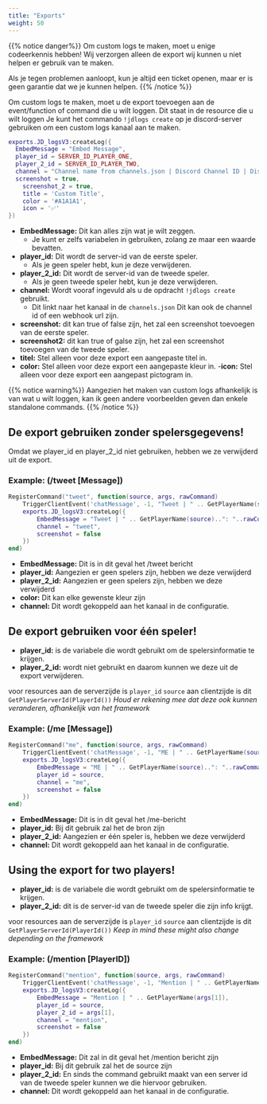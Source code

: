 ```yaml
---
title: "Exports"
weight: 50
---
```


{{% notice danger%}}
Om custom logs te maken, moet u enige codeerkennis hebben!
Wij verzorgen alleen de export wij kunnen u niet helpen er gebruik van te maken.

Als je tegen problemen aanloopt, kun je altijd een ticket openen, maar er is geen garantie dat we je kunnen helpen.
{{% /notice %}}

Om custom logs te maken, moet u de export toevoegen aan de event/function of command die u wilt loggen.
Dit staat in de resource die u wilt loggen
Je kunt het commando `!jdlogs create` op je discord-server gebruiken om een custom logs kanaal aan te maken.

```lua
exports.JD_logsV3:createLog({
  EmbedMessage = "Embed Message",
  player_id = SERVER_ID_PLAYER_ONE,
  player_2_id = SERVER_ID_PLAYER_TWO,
  channel = "Channel name from channels.json | Discord Channel ID | Discord Webhook URL",
  screenshot = true,
	screenshot_2 = true,
	title = 'Custom Title',
	color = '#A1A1A1',
	icon = '✅'
})
```

- **EmbedMessage:** Dit kan alles zijn wat je wilt zeggen.
  - Je kunt er zelfs variabelen in gebruiken, zolang ze maar een waarde bevatten.
- **player_id:** Dit wordt de server-id van de eerste speler.
  - Als je geen speler hebt, kun je deze verwijderen.
- **player_2_id:** Dit wordt de server-id van de tweede speler.
  - Als je geen tweede speler hebt, kun je deze verwijderen.
- **channel:** Wordt vooraf ingevuld als u de opdracht `!jdlogs create` gebruikt.
  - Dit linkt naar het kanaal in de `channels.json` Dit kan ook de channel id of een webhook url zijn.
- **screenshot:** dit kan true of false zijn, het zal een screenshot toevoegen van de eerste speler.
- **screenshot2:** dit kan true of galse zijn, het zal een screenshot toevoegen van de tweede speler.
- **titel:** Stel alleen voor deze export een aangepaste titel in.
- **color:** Stel alleen voor deze export een aangepaste kleur in.
-**icon:** Stel alleen voor deze export een aangepast pictogram in.

{{% notice warning%}}
Aangezien het maken van custom logs afhankelijk is van wat u wilt loggen, kan ik geen andere voorbeelden geven dan enkele standalone commands.
{{% /notice %}}

## De export gebruiken zonder spelersgegevens!

Omdat we player_id en player_2_id niet gebruiken, hebben we ze verwijderd uit de export.

### Example: (/tweet [Message])

```lua
RegisterCommand("tweet", function(source, args, rawCommand)
    TriggerClientEvent('chatMessage', -1, "Tweet | " .. GetPlayerName(source)..": "..rawCommand:gsub("tweet ", ""), { 201, 201, 201 })
    exports.JD_logsV3:createLog({
        EmbedMessage = "Tweet | " .. GetPlayerName(source)..": "..rawCommand:gsub("tweet ", ""),
        channel = "tweet",
        screenshot = false
    })
end)
```

- **EmbedMessage:** Dit is in dit geval het /tweet bericht
- **player_id:** Aangezien er geen spelers zijn, hebben we deze verwijderd
- **player_2_id:** Aangezien er geen spelers zijn, hebben we deze verwijderd
- **color:** Dit kan elke gewenste kleur zijn
- **channel:** Dit wordt gekoppeld aan het kanaal in de configuratie.

## De export gebruiken voor één speler!

- **player_id:** is de variabele die wordt gebruikt om de spelersinformatie te krijgen.
- **player_2_id:** wordt niet gebruikt en daarom kunnen we deze uit de export verwijderen.

voor resources aan de serverzijde is `player_id` `source` aan clientzijde is dit `GetPlayerServerId(PlayerId())`
*Houd er rekening mee dat deze ook kunnen veranderen, afhankelijk van het framework*

### Example: (/me [Message])
```lua
RegisterCommand("me", function(source, args, rawCommand)
    TriggerClientEvent('chatMessage', -1, "ME | " .. GetPlayerName(source)..": "..rawCommand:gsub("me", ""), { 201, 201, 201 })
    exports.JD_logsV3:createLog({
        EmbedMessage = "ME | " .. GetPlayerName(source)..": "..rawCommand:gsub("me", ""),
        player_id = source,
        channel = "me",
        screenshot = false
    })
end)
```

- **EmbedMessage:** Dit is in dit geval het /me-bericht
- **player_id:** Bij dit gebruik zal het de bron zijn
- **player_2_id:** Aangezien er één speler is, hebben we deze verwijderd
- **channel:** Dit wordt gekoppeld aan het kanaal in de configuratie.

## Using the export for two players!

- **player_id:** is de variabele die wordt gebruikt om de spelersinformatie te krijgen.
- **player_2_id:** dit is de server-id van de tweede speler die zijn info krijgt.

voor resources aan de serverzijde is `player_id` `source` aan clientzijde is dit `GetPlayerServerId(PlayerId())`
*Keep in mind these might also change depending on the framework*


### Example: (/mention [PlayerID])
```lua
RegisterCommand("mention", function(source, args, rawCommand)
    TriggerClientEvent('chatMessage', -1, "Mention | " .. GetPlayerName(args[1]), { 201, 201, 201 })
    exports.JD_logsV3:createLog({
        EmbedMessage = "Mention | " .. GetPlayerName(args[1]),
        player_id = source,
        player_2_id = args[1],
        channel = "mention",
        screenshot = false
    })
end)
```

- **EmbedMessage:** Dit zal in dit geval het /mention bericht zijn
- **player_id:** Bij dit gebruik zal het de source zijn
- **player_2_id:** En sinds the command gebruikt maakt van een server id van de tweede speler kunnen we die hiervoor gebruiken.
- **channel:** Dit wordt gekoppeld aan het kanaal in de configuratie.
